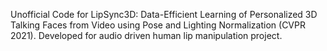 Unofficial Code for LipSync3D: Data-Efficient Learning of Personalized 3D Talking Faces from Video using Pose and Lighting Normalization (CVPR 2021).
Developed for audio driven human lip manipulation project.
